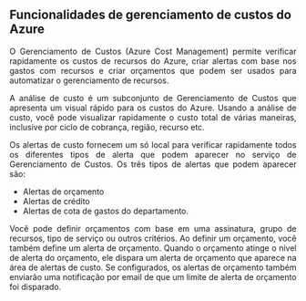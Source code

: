 ## Funcionalidades de gerenciamento de custos do Azure

<p align="justify">O Gerenciamento de Custos (Azure Cost Management) permite verificar rapidamente os custos de recursos do Azure, criar alertas com base nos gastos com recursos e criar orçamentos que podem ser usados para automatizar o gerenciamento de recursos.</p>

<p align="justify">A análise de custo é um subconjunto de Gerenciamento de Custos que apresenta um visual rápido para os custos do Azure. Usando a análise de custo, você pode visualizar rapidamente o custo total de várias maneiras, inclusive por ciclo de cobrança, região, recurso etc.</p>

<p align="justify">Os alertas de custo fornecem um só local para verificar rapidamente todos os diferentes tipos de alerta que podem aparecer no serviço de Gerenciamento de Custos. Os três tipos de alertas que podem aparecer são:</p>

- Alertas de orçamento
- Alertas de crédito
- Alertas de cota de gastos do departamento.

<p align="justify">Você pode definir orçamentos com base em uma assinatura, grupo de recursos, tipo de serviço ou outros critérios. Ao definir um orçamento, você também define um alerta de orçamento. Quando o orçamento atinge o nível de alerta do orçamento, ele dispara um alerta de orçamento que aparece na área de alertas de custo. Se configurados, os alertas de orçamento também enviarão uma notificação por email de que um limite de alerta de orçamento foi disparado.</p>